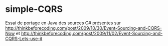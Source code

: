 simple-CQRS
===========
Essai de portage en Java des sources C# présentes sur http://thinkbeforecoding.com/post/2009/10/30/Event-Sourcing-and-CQRS-Now et http://thinkbeforecoding.com/post/2009/11/02/Event-Sourcing-and-CQRS-Lets-use-it
